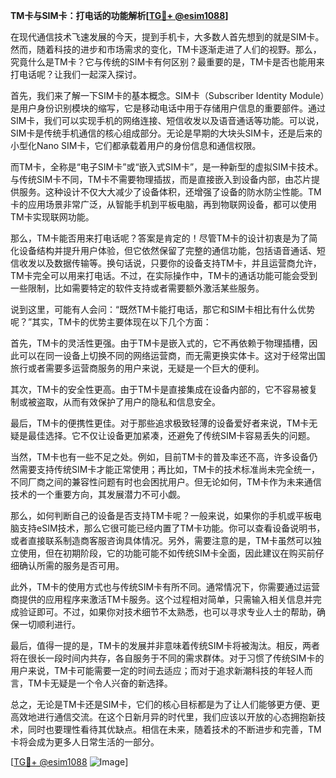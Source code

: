 **TM卡与SIM卡：打电话的功能解析[[TG💪+ @esim1088](https://t.me/s/esim1088)]**

在现代通信技术飞速发展的今天，提到手机卡，大多数人首先想到的就是SIM卡。然而，随着科技的进步和市场需求的变化，TM卡逐渐走进了人们的视野。那么，究竟什么是TM卡？它与传统的SIM卡有何区别？最重要的是，TM卡是否也能用来打电话呢？让我们一起深入探讨。

首先，我们来了解一下SIM卡的基本概念。SIM卡（Subscriber Identity Module）是用户身份识别模块的缩写，它是移动电话中用于存储用户信息的重要部件。通过SIM卡，我们可以实现手机的网络连接、短信收发以及语音通话等功能。可以说，SIM卡是传统手机通信的核心组成部分。无论是早期的大块头SIM卡，还是后来的小型化Nano SIM卡，它们都承载着用户的身份信息和通信权限。

而TM卡，全称是“电子SIM卡”或“嵌入式SIM卡”，是一种新型的虚拟SIM卡技术。与传统SIM卡不同，TM卡不需要物理插拔，而是直接嵌入到设备内部，由芯片提供服务。这种设计不仅大大减少了设备体积，还增强了设备的防水防尘性能。TM卡的应用场景非常广泛，从智能手机到平板电脑，再到物联网设备，都可以使用TM卡实现联网功能。

那么，TM卡能否用来打电话呢？答案是肯定的！尽管TM卡的设计初衷是为了简化设备结构并提升用户体验，但它依然保留了完整的通信功能，包括语音通话、短信收发以及数据传输等。换句话说，只要你的设备支持TM卡，并且运营商允许，TM卡完全可以用来打电话。不过，在实际操作中，TM卡的通话功能可能会受到一些限制，比如需要特定的软件支持或者需要额外激活某些服务。

说到这里，可能有人会问：“既然TM卡能打电话，那它和SIM卡相比有什么优势呢？”其实，TM卡的优势主要体现在以下几个方面：

首先，TM卡的灵活性更强。由于TM卡是嵌入式的，它不再依赖于物理插槽，因此可以在同一设备上切换不同的网络运营商，而无需更换实体卡。这对于经常出国旅行或者需要多运营商服务的用户来说，无疑是一个巨大的便利。

其次，TM卡的安全性更高。由于TM卡是直接集成在设备内部的，它不容易被复制或被盗取，从而有效保护了用户的隐私和信息安全。

最后，TM卡的便携性更佳。对于那些追求极致轻薄的设备爱好者来说，TM卡无疑是最佳选择。它不仅让设备更加紧凑，还避免了传统SIM卡容易丢失的问题。

当然，TM卡也有一些不足之处。例如，目前TM卡的普及率还不高，许多设备仍然需要支持传统SIM卡才能正常使用；再比如，TM卡的技术标准尚未完全统一，不同厂商之间的兼容性问题有时也会困扰用户。但无论如何，TM卡作为未来通信技术的一个重要方向，其发展潜力不可小觑。

那么，如何判断自己的设备是否支持TM卡呢？一般来说，如果你的手机或平板电脑支持eSIM技术，那么它很可能已经内置了TM卡功能。你可以查看设备说明书，或者直接联系制造商客服咨询具体情况。另外，需要注意的是，TM卡虽然可以独立使用，但在初期阶段，它的功能可能不如传统SIM卡全面，因此建议在购买前仔细确认所需的服务是否可用。

此外，TM卡的使用方式也与传统SIM卡有所不同。通常情况下，你需要通过运营商提供的应用程序来激活TM卡服务。这个过程相对简单，只需输入相关信息并完成验证即可。不过，如果你对技术细节不太熟悉，也可以寻求专业人士的帮助，确保一切顺利进行。

最后，值得一提的是，TM卡的发展并非意味着传统SIM卡将被淘汰。相反，两者将在很长一段时间内共存，各自服务于不同的需求群体。对于习惯了传统SIM卡的用户来说，TM卡可能需要一定的时间去适应；而对于追求新潮科技的年轻人而言，TM卡无疑是一个令人兴奋的新选择。

总之，无论是TM卡还是SIM卡，它们的核心目标都是为了让人们能够更方便、更高效地进行通信交流。在这个日新月异的时代里，我们应该以开放的心态拥抱新技术，同时也要理性看待其优缺点。相信在未来，随着技术的不断进步和完善，TM卡将会成为更多人日常生活的一部分。

[[TG💪+ @esim1088](https://t.me/s/esim1088) ![Image](https://i.postimg.cc/4NQfJmqS/Snipaste-2025-05-13-00-14-12.png)]